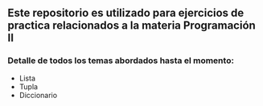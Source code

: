 ## Este repositorio es utilizado para ejercicios de practica relacionados a la materia Programación II

### Detalle de todos los temas abordados hasta el momento:

- Lista
- Tupla
- Diccionario

